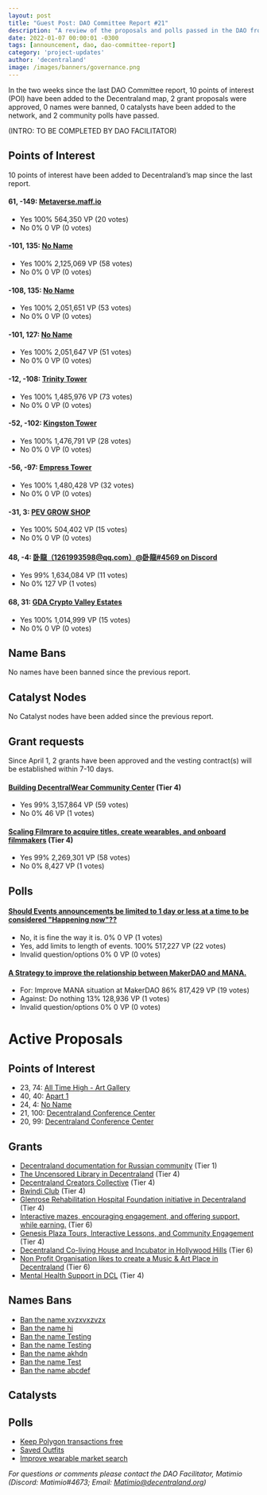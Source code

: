 ```yaml
---
layout: post
title: "Guest Post: DAO Committee Report #21"
description: "A review of the proposals and polls passed in the DAO from April 1 through April 15".
date: 2022-01-07 00:00:01 -0300
tags: [announcement, dao, dao-committee-report]
category: 'project-updates'
author: 'decentraland'
image: /images/banners/governance.png
---
```


In the two weeks since the last DAO Committee report, 10 points of interest (POI) have been added to the Decentraland map, 2 grant proposals were approved, 0 names were banned, 0 catalysts have been added to the network, and 2 community polls have passed.

(INTRO: TO BE COMPLETED BY DAO FACILITATOR)


## Points of Interest
10 points of interest have been added to Decentraland’s map since the last report.


#### 61, -149: [Metaverse.maff.io](https://governance.decentraland.org/proposal/?id=67b4ab20-b682-11ec-903a-6546e8793cef)

* Yes 100% 564,350 VP (20 votes)
* No 0% 0 VP (0 votes)


#### -101, 135: [No Name](https://governance.decentraland.org/proposal/?id=d2e5d540-b533-11ec-980f-b711610def4a)

* Yes 100% 2,125,069 VP (58 votes)
* No 0% 0 VP (0 votes)


#### -108, 135: [No Name](https://governance.decentraland.org/proposal/?id=d516bf00-b533-11ec-980f-b711610def4a)

* Yes 100% 2,051,651 VP (53 votes)
* No 0% 0 VP (0 votes)


#### -101, 127: [No Name](https://governance.decentraland.org/proposal/?id=98b68220-b533-11ec-980f-b711610def4a)

* Yes 100% 2,051,647 VP (51 votes)
* No 0% 0 VP (0 votes)


#### -12, -108: [Trinity Tower ](https://governance.decentraland.org/proposal/?id=76d72cb0-b496-11ec-980f-b711610def4a)

* Yes 100% 1,485,976 VP (73 votes)
* No 0% 0 VP (0 votes)


#### -52, -102: [Kingston Tower](https://governance.decentraland.org/proposal/?id=43d2fbb0-b495-11ec-980f-b711610def4a)

* Yes 100% 1,476,791 VP (28 votes)
* No 0% 0 VP (0 votes)


#### -56, -97: [Empress Tower](https://governance.decentraland.org/proposal/?id=220986b0-b491-11ec-980f-b711610def4a)

* Yes 100% 1,480,428 VP (32 votes)
* No 0% 0 VP (0 votes)


#### -31, 3: [PEV GROW SHOP](https://governance.decentraland.org/proposal/?id=74ce3020-b28f-11ec-980f-b711610def4a)

* Yes 100% 504,402 VP (15 votes)
* No 0% 0 VP (0 votes)


#### 48, -4: [卧龍（1261993598@qq.com）@卧龍#4569 on Discord](https://governance.decentraland.org/proposal/?id=a6794810-b093-11ec-a117-8f4290d5b13d)

* Yes 99% 1,634,084 VP (11 votes)
* No 0% 127 VP (1 votes)


#### 68, 31: [GDA Crypto Valley Estates](https://governance.decentraland.org/proposal/?id=29e6a780-ac3c-11ec-87a7-6d2a41508231)

* Yes 100% 1,014,999 VP (15 votes)
* No 0% 0 VP (0 votes)


## Name Bans

No names have been banned since the previous report.

## Catalyst Nodes
No Catalyst nodes have been added since the previous report.


## Grant requests
Since April 1, 2 grants have been approved and the vesting contract(s) will be established within 7-10 days.


#### [Building DecentralWear Community Center](https://governance.decentraland.org/proposal/?id=bfa89b30-aa01-11ec-87a7-6d2a41508231) (Tier 4)

* Yes 99% 3,157,864 VP (59 votes)
* No 0% 46 VP (1 votes)


#### [Scaling Filmrare to acquire titles, create wearables, and onboard filmmakers](https://governance.decentraland.org/proposal/?id=e83b6560-a866-11ec-87a7-6d2a41508231) (Tier 4)

* Yes 99% 2,269,301 VP (58 votes)
* No 0% 8,427 VP (1 votes)


## Polls

#### [Should Events announcements be limited to 1 day or less at a time to be considered &#34;Happening now&#34;??](https://governance.decentraland.org/proposal/?id=4f79c580-aeef-11ec-87a7-6d2a41508231)

* No, it is fine the way it is. 0% 0 VP (1 votes)
* Yes, add limits to length of events. 100% 517,227 VP (22 votes)
* Invalid question/options 0% 0 VP (0 votes)


#### [A Strategy to improve the relationship between MakerDAO and MANA.](https://governance.decentraland.org/proposal/?id=0b3a1f60-aea8-11ec-87a7-6d2a41508231)

* For: Improve MANA situation at MakerDAO 86% 817,429 VP (19 votes)
* Against: Do nothing 13% 128,936 VP (1 votes)
* Invalid question/options 0% 0 VP (0 votes)



# Active Proposals

## Points of Interest

* 23, 74: [All Time High - Art Gallery](https://governance.decentraland.org/proposal/?id=8bcccae0-c296-11ec-86b8-5dac6b550fc4)
* 40, 40: [Apart 1](https://governance.decentraland.org/proposal/?id=cfff7810-c0c1-11ec-86b8-5dac6b550fc4)
* 24, 4: [No Name](https://governance.decentraland.org/proposal/?id=be5648d0-c082-11ec-86b8-5dac6b550fc4)
* 21, 100: [Decentraland Conference Center](https://governance.decentraland.org/proposal/?id=8d7e8a30-c080-11ec-86b8-5dac6b550fc4)
* 20, 99: [Decentraland Conference Center](https://governance.decentraland.org/proposal/?id=e63b4280-c076-11ec-86b8-5dac6b550fc4)

## Grants

* [Decentraland documentation for Russian community](https://governance.decentraland.org/proposal/?id=fa3c4aa0-c098-11ec-86b8-5dac6b550fc4) (Tier 1)
* [The Uncensored Library in Decentraland](https://governance.decentraland.org/proposal/?id=efddde80-bf1b-11ec-86b8-5dac6b550fc4) (Tier 4)
* [Decentraland Creators Collective](https://governance.decentraland.org/proposal/?id=efeca450-bd96-11ec-86b8-5dac6b550fc4) (Tier 4)
* [Bwindi Club](https://governance.decentraland.org/proposal/?id=13d6ee30-bac1-11ec-8561-b591bf2cf0d0) (Tier 4)
* [Glenrose Rehabilitation Hospital Foundation initiative in Decentraland](https://governance.decentraland.org/proposal/?id=2e207620-ba1d-11ec-8561-b591bf2cf0d0) (Tier 4)
* [Interactive mazes, encouraging engagement, and offering support, while earning.](https://governance.decentraland.org/proposal/?id=54d70e80-b9fc-11ec-8561-b591bf2cf0d0) (Tier 6)
* [Genesis Plaza Tours, Interactive Lessons, and Community Engagement](https://governance.decentraland.org/proposal/?id=566b58d0-b9a9-11ec-903a-6546e8793cef) (Tier 4)
* [Decentraland Co-living House and Incubator in Hollywood Hills](https://governance.decentraland.org/proposal/?id=586ef8d0-b92c-11ec-903a-6546e8793cef) (Tier 6)
* [Non Profit Organisation likes to create a Music &amp; Art Place in Decentraland](https://governance.decentraland.org/proposal/?id=ab50a400-b886-11ec-903a-6546e8793cef) (Tier 6)
* [Mental Health Support in DCL](https://governance.decentraland.org/proposal/?id=af9ca2d0-b808-11ec-903a-6546e8793cef) (Tier 4)

## Names Bans

* [Ban the name xvzxvxzvzx](https://governance.decentraland.org/proposal/?id=d2aeca70-c18e-11ec-86b8-5dac6b550fc4)
* [Ban the name hi](https://governance.decentraland.org/proposal/?id=5b462f70-c155-11ec-86b8-5dac6b550fc4)
* [Ban the name Testing](https://governance.decentraland.org/proposal/?id=c2b43590-c14f-11ec-86b8-5dac6b550fc4)
* [Ban the name Testing](https://governance.decentraland.org/proposal/?id=069ea480-c14f-11ec-86b8-5dac6b550fc4)
* [Ban the name akhdn](https://governance.decentraland.org/proposal/?id=119627f0-bf8d-11ec-86b8-5dac6b550fc4)
* [Ban the name Test](https://governance.decentraland.org/proposal/?id=720905c0-befd-11ec-86b8-5dac6b550fc4)
* [Ban the name abcdef](https://governance.decentraland.org/proposal/?id=9b425460-bebb-11ec-86b8-5dac6b550fc4)

## Catalysts


## Polls

* [Keep Polygon transactions free](https://governance.decentraland.org/proposal/?id=d958c3e0-c278-11ec-86b8-5dac6b550fc4)
* [Saved Outfits](https://governance.decentraland.org/proposal/?id=7cfa79a0-bff7-11ec-86b8-5dac6b550fc4)
* [Improve wearable market search](https://governance.decentraland.org/proposal/?id=184f6750-bf3d-11ec-86b8-5dac6b550fc4)


*For questions or comments please contact the DAO Facilitator, Matimio (Discord: Matimio#4673; Email: [Matimio@decentraland.org](mailto:Matimio@decentraland.org))*
